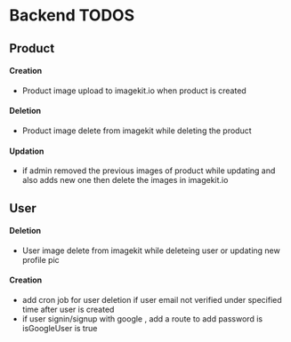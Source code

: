 # Backend TODOS

## Product
#### Creation
- Product image upload to imagekit.io when product is created
#### Deletion
- Product image delete from imagekit while deleting the product
#### Updation
- if admin removed the previous images of product while updating and also adds new one then delete the images in imagekit.io

## User
#### Deletion
- User image delete from imagekit while deleteing user or updating new profile pic
#### Creation
- add cron job for user deletion if user email not verified under specified time after user is created
- if user signin/signup with google , add a route to add password is isGoogleUser is true